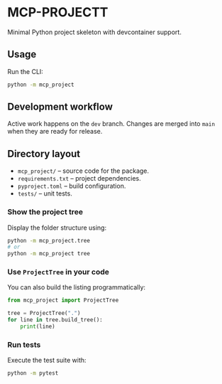 # MCP-PROJECTT

Minimal Python project skeleton with devcontainer support.

## Usage

Run the CLI:

```bash
python -m mcp_project
```

## Development workflow

Active work happens on the `dev` branch. Changes are merged into `main` when they are ready for release.

## Directory layout

- `mcp_project/` – source code for the package.
- `requirements.txt` – project dependencies.
- `pyproject.toml` – build configuration.
- `tests/` – unit tests.

### Show the project tree

Display the folder structure using:

```bash
python -m mcp_project.tree
# or
python -m mcp_project tree
```

### Use ``ProjectTree`` in your code

You can also build the listing programmatically:

```python
from mcp_project import ProjectTree

tree = ProjectTree(".")
for line in tree.build_tree():
    print(line)
```

### Run tests

Execute the test suite with:

```bash
python -m pytest
```
